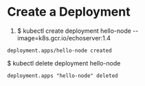 # Create a Deployment

1. $ kubectl create deployment hello-node --image=k8s.gcr.io/echoserver:1.4
```
deployment.apps/hello-node created
```


$ kubectl delete deployment hello-node
```
deployment.apps "hello-node" deleted
```
